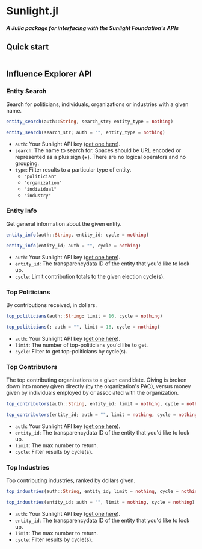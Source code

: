 # Sunlight.jl

##### A Julia package for interfacing with the Sunlight Foundation's APIs

## Quick start

```julia

```


## Influence Explorer API

### Entity Search

Search for politicians, individuals, organizations or industries with a given name.

```julia
entity_search(auth::String, search_str; entity_type = nothing)

entity_search(search_str; auth = "", entity_type = nothing)
```

- `auth`: Your Sunlight API key ([get one here](http://sunlightfoundation.com/api/)).
- `search`: The name to search for. Spaces should be URL encoded or represented as a plus sign (+). There are no logical operators and no grouping.
- `type`:   Filter results to a particular type of entity.
    * `"politician"`
    * `"organization"`
    * `"individual"`
    * `"industry"`


### Entity Info

Get general information about the given entity.

```julia
entity_info(auth::String, entity_id; cycle = nothing)

entity_info(entity_id; auth = "", cycle = nothing)
```

- `auth`: Your Sunlight API key ([get one here](http://sunlightfoundation.com/api/)).
- `entity_id`: The transparencydata ID of the entity that you'd like to look up.
- `cycle`: Limit contribution totals to the given election cycle(s).


### Top Politicians

By contributions received, in dollars.

```julia
top_politicians(auth::String; limit = 16, cycle = nothing)

top_politicians(; auth = "", limit = 16, cycle = nothing)
```

- `auth`: Your Sunlight API key ([get one here](http://sunlightfoundation.com/api/)).
- `limit`: The number of top-politicians you'd like to get.
- `cycle`: Filter to get top-politicians by cycle(s).


### Top Contributors

The top contributing organizations to a given candidate. Giving is broken down into money given directly (by the organization's PAC), versus money given by individuals employed by or associated with the organization.

```julia
top_contributors(auth::String, entity_id; limit = nothing, cycle = nothing)

top_contributors(entity_id; auth = "", limit = nothing, cycle = nothing)
```

- `auth`: Your Sunlight API key ([get one here](http://sunlightfoundation.com/api/)).
- `entity_id`: The transparencydata ID of the entity that you'd like to look up.
- `limit`: The max number to return.
- `cycle`: Filter results by cycle(s).


### Top Industries

Top contributing industries, ranked by dollars given.

```julia
top_industries(auth::String, entity_id; limit = nothing, cycle = nothing, options...)

top_industries(entity_id; auth = "", limit = nothing, cycle = nothing)
```

- `auth`: Your Sunlight API key ([get one here](http://sunlightfoundation.com/api/)).
- `entity_id`: The transparencydata ID of the entity that you'd like to look up.
- `limit`: The max number to return.
- `cycle`: Filter results by cycle(s).







